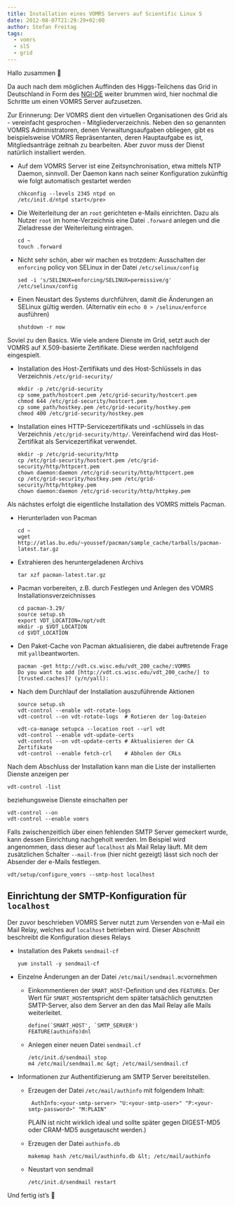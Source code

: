 ```yaml
---
title: Installation eines VOMRS Servers auf Scientific Linux 5
date: 2012-08-07T21:29:29+02:00
author: Stefan Freitag
tags: 
  - vomrs
  - sl5
  - grid
---
```


Hallo zusammen 🙂

Da auch nach dem möglichen Auffinden des Higgs-Teilchens das Grid in Deutschland
in Form des [NGI-DE](http://www.ngi-de.eu/) weiter brummen wird, hier nochmal
die Schritte um einen VOMRS Server aufzusetzen.

Zur Erinnerung: Der VOMRS dient den virtuellen Organisationen des Grid als -
vereinfacht gesprochen - Mitgliederverzeichnis. Neben den so genannten VOMRS
Administratoren, denen Verwaltungsaufgaben obliegen, gibt es beispielsweise
VOMRS Repräsentanten, deren Hauptaufgabe es ist, Mitgliedsanträge zeitnah zu
bearbeiten. Aber zuvor muss der Dienst natürlich installiert werden.

- Auf dem VOMRS Server ist eine Zeitsynchronisation, etwa mittels NTP Daemon,
  sinnvoll. Der Daemon kann nach seiner Konfiguration zukünftig wie folgt
  automatisch gestartet werden
  
  ```shell
  chkconfig --levels 2345 ntpd on
  /etc/init.d/ntpd start</pre>
  ```

- Die Weiterleitung der an `root` gerichteten e-Mails einrichten. Dazu als
  Nutzer `root` im home-Verzeichnis eine Datei `.forward` anlegen und die
  Zieladresse der Weiterleitung eintragen.
  
  ```shell
  cd ~
  touch .forward
  ```

- Nicht sehr schön, aber wir machen es trotzdem: Ausschalten der `enforcing` policy von SELinux in der Datei `/etc/selinux/config`

  ```shell
  sed -i 's/SELINUX=enforcing/SELINUX=permissive/g' /etc/selinux/config
  ```

- Einen Neustart des Systems durchführen, damit die Änderungen an SELinux gültig werden. (Alternativ ein `echo 0 > /selinux/enforce` ausführen)

  ```shell
  shutdown -r now
  ```

Soviel zu den Basics. Wie viele andere Dienste im Grid, setzt auch der VOMRS auf X.509-basierte Zertifikate. Diese werden nachfolgend eingespielt.

- Installation des Host-Zertifikats und des Host-Schlüssels in das Verzeichnis `/etc/grid-security/`
  
  ```shell
  mkdir -p /etc/grid-security
  cp some_path/hostcert.pem /etc/grid-security/hostcert.pem
  chmod 644 /etc/grid-security/hostcert.pem
  cp some_path/hostkey.pem /etc/grid-security/hostkey.pem
  chmod 400 /etc/grid-security/hostkey.pem
  ```

- Installation eines HTTP-Servicezertifikats und -schlüssels in das Verzeichnis `/etc/grid-security/http/`. Vereinfachend wird das Host-Zertifikat als Servicezertifikat verwendet.

  ```shell
  mkdir -p /etc/grid-security/http
  cp /etc/grid-security/hostcert.pem /etc/grid-security/http/httpcert.pem
  chown daemon:daemon /etc/grid-security/http/httpcert.pem 
  cp /etc/grid-security/hostkey.pem /etc/grid-security/http/httpkey.pem
  chown daemon:daemon /etc/grid-security/http/httpkey.pem
  ```

Als nächstes erfolgt die eigentliche Installation des VOMRS mittels Pacman.

- Herunterladen von Pacman
  
  ```shell
  cd ~
  wget http://atlas.bu.edu/~youssef/pacman/sample_cache/tarballs/pacman-latest.tar.gz
  ```

- Extrahieren des heruntergeladenen Archivs
  
  ```shell
  tar xzf pacman-latest.tar.gz
  ```

- Pacman vorbereiten, z.B. durch Festlegen und Anlegen des VOMRS Installationsverzeichnisses

  ```shell
  cd pacman-3.29/
  source setup.sh
  export VDT_LOCATION=/opt/vdt
  mkdir -p $VDT_LOCATION
  cd $VDT_LOCATION
  ```

- Den Paket-Cache von Pacman aktualisieren, die dabei auftretende Frage mit `yall`beantworten.
  
  ```shell
  pacman -get http://vdt.cs.wisc.edu/vdt_200_cache/:VOMRS
  Do you want to add [http://vdt.cs.wisc.edu/vdt_200_cache/] to [trusted.caches]? (y/n/yall):
  ```

- Nach dem Durchlauf der Installation auszuführende Aktionen

  ```shell
  source setup.sh
  vdt-control --enable vdt-rotate-logs
  vdt-control --on vdt-rotate-logs  # Rotieren der log-Dateien

  vdt-ca-manage setupca --location root --url vdt
  vdt-control --enable vdt-update-certs
  vdt-control --on vdt-update-certs # Aktualisieren der CA Zertifikate
  vdt-control --enable fetch-crl    # Abholen der CRLs
  ```

Nach dem Abschluss der Installation kann man die Liste der installierten Dienste anzeigen per

```shell
vdt-control -list
```

beziehungsweise Dienste einschalten per

```shell
vdt-control --on 
vdt-control --enable vomrs
```

Falls zwischenzeitlich über einen fehlenden SMTP Server gemeckert wurde, kann
dessen Einrichtung nachgeholt werden. Im Beispiel wird angenommen, dass dieser
auf `localhost` als Mail Relay läuft. Mit dem zusätzlichen Schalter
`--mail-from` (hier nicht gezeigt) lässt sich noch der Absender der e-Mails
festlegen.

```shell
vdt/setup/configure_vomrs --smtp-host localhost
```

## Einrichtung der SMTP-Konfiguration für `localhost`

Der zuvor beschrieben VOMRS Server nutzt zum Versenden von e-Mail ein Mail Relay, welches auf `localhost` betrieben wird. Dieser Abschnitt beschreibt die Konfiguration dieses Relays

- Installation des Pakets `sendmail-cf`

  ```shell
  yum install -y sendmail-cf
  ```

- Einzelne Änderungen an der Datei `/etc/mail/sendmail.mc`vornehmen
  - Einkommentieren der `SMART_HOST`-Definition und des `FEATURE`s. Der Wert für `SMART_HOST`entspricht dem später tatsächlich genutzten SMTP-Server, also dem Server an den das Mail Relay alle Mails weiterleitet.
  
    ```shell
    define(`SMART_HOST', `SMTP_SERVER')
    FEATURE(authinfo)dnl
    ```

  - Anlegen einer neuen Datei `sendmail.cf`

    ```shell
    /etc/init.d/sendmail stop
    m4 /etc/mail/sendmail.mc &gt; /etc/mail/sendmail.cf
    ```

- Informationen zur Authentifizierung am SMTP Server bereitstellen.
  - Erzeugen der Datei `/etc/mail/authinfo` mit folgendem Inhalt:

    ```shell
     AuthInfo:<your-smtp-server> "U:<your-smtp-user>" "P:<your-smtp-password>" "M:PLAIN"
    ```

    PLAIN ist nicht wirklich ideal und sollte später gegen DIGEST-MD5 oder CRAM-MD5 ausgetauscht werden.)

  - Erzeugen der Datei `authinfo.db`

    ```shell
    makemap hash /etc/mail/authinfo.db &lt; /etc/mail/authinfo
    ```

  - Neustart von sendmail

    ```shell
    /etc/init.d/sendmail restart
    ```

Und fertig ist&#8217;s 🙂